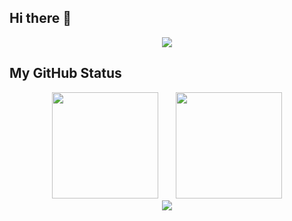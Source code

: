 ## Hi there 👋

<p align="center">
<a title="github" target="_blank" href="https://github.com/xrz-cloud"><img src="https://img.shields.io/badge/dynamic/json?label=GitHub&suffix=%20followers&query=%24.data.totalSubs&url=https%3A%2F%2Fapi.spencerwoo.com%2Fsubstats%2F%3Fsource%3Dgithub%26queryKey%3Dxrz-cloud&labelColor=282c34&color=353940&logo=github&longCache=true"></a>
</p>

## My GitHub Status

<div align="center">
<span>  </span>
<img height="170px" src="https://github-readme-stats.vercel.app/api?username=xrz-cloud" /><span>  </span><img height="170px" src="https://github-readme-stats.vercel.app/api/top-langs/?username=xrz-cloud&layout=compact&langs_count=8" />
<span>  </span>
</div>

<div align="center">
    <img  src="https://github-readme-streak-stats.herokuapp.com/?user=xrz-cloud" />
</div>


<!--
**xrz-cloud/xrz-cloud** is a ✨ _special_ ✨ repository because its `README.md` (this file) appears on your GitHub profile.

Here are some ideas to get you started:

- 🔭 I’m currently working on ...
- 🌱 I’m currently learning ...
- 👯 I’m looking to collaborate on ...
- 🤔 I’m looking for help with ...
- 💬 Ask me about ...
- 📫 How to reach me: ...
- 😄 Pronouns: ...
- ⚡ Fun fact: ...
-->
